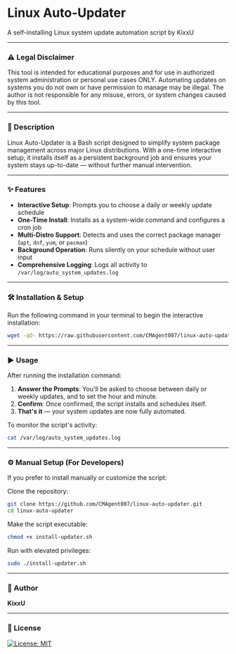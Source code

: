 # Linux Auto-Updater  
A self-installing Linux system update automation script by KixxU

---

### ⚠️ Legal Disclaimer  
This tool is intended for educational purposes and for use in authorized system administration or personal use cases ONLY. Automating updates on systems you do not own or have permission to manage may be illegal. The author is not responsible for any misuse, errors, or system changes caused by this tool.

---

### 📘 Description  
Linux Auto-Updater is a Bash script designed to simplify system package management across major Linux distributions. With a one-time interactive setup, it installs itself as a persistent background job and ensures your system stays up-to-date — without further manual intervention.

---

### ✨ Features  
- **Interactive Setup**: Prompts you to choose a daily or weekly update schedule  
- **One-Time Install**: Installs as a system-wide command and configures a cron job  
- **Multi-Distro Support**: Detects and uses the correct package manager (`apt`, `dnf`, `yum`, or `pacman`)  
- **Background Operation**: Runs silently on your schedule without user input  
- **Comprehensive Logging**: Logs all activity to `/var/log/auto_system_updates.log`  

---

### 🛠 Installation & Setup  
Run the following command in your terminal to begin the interactive installation:
```bash
wget -qO- https://raw.githubusercontent.com/CMAgent007/linux-auto-updater/main/install-updater.sh | sudo bash
```

---

### ▶️ Usage  

After running the installation command:

1. **Answer the Prompts**: You'll be asked to choose between daily or weekly updates, and to set the hour and minute.
2. **Confirm**: Once confirmed, the script installs and schedules itself.
3. **That's it** — your system updates are now fully automated.

To monitor the script's activity:
```bash
cat /var/log/auto_system_updates.log
```

---

### ⚙️ Manual Setup (For Developers)  
If you prefer to install manually or customize the script:

Clone the repository:
```bash
git clone https://github.com/CMAgent007/linux-auto-updater.git
cd linux-auto-updater
```

Make the script executable:
```bash
chmod +x install-updater.sh
```

Run with elevated privileges:
```bash
sudo ./install-updater.sh
```

---

### 👤 Author  
**KixxU**

---

### 📄 License  
[![License: MIT](https://img.shields.io/badge/License-MIT-yellow.svg)](https://github.com/CMAgent007/linux-auto-updater/blob/master/LICENSE)


